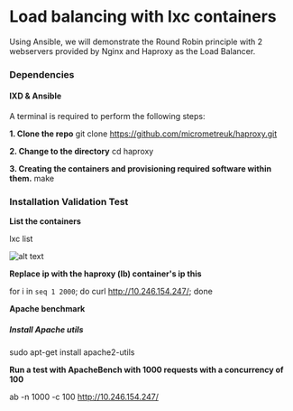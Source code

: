 # Load balancing with lxc containers 

Using Ansible, we will demonstrate the Round Robin principle with 2 webservers provided by Nginx and Haproxy as the Load Balancer.  


### Dependencies 
#### lXD & Ansible

A terminal is required to perform the following steps:

**1. Clone the repo**
git clone https://github.com/micrometreuk/haproxy.git

**2. Change to the directory**
cd haproxy

**3. Creating the containers and provisioning required software within them.**
make 

### Installation Validation Test


**List the containers**

lxc list

![alt text](https://github.com/micrometreuk/haproxy/blob/master/media/lxc.png)









**Replace ip with the haproxy (lb) container's ip this**

for i in `seq 1 2000`; do curl http://10.246.154.247/; done

**Apache benchmark**

##### Install Apache utils
sudo apt-get install apache2-utils

**Run a test with ApacheBench with 1000 requests with a concurrency of 100**

ab -n 1000 -c 100 http://10.246.154.247/

